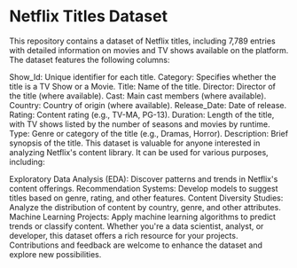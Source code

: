 
# Netflix Titles Dataset
This repository contains a dataset of Netflix titles, including 7,789 entries with detailed information on movies and TV shows available on the platform. The dataset features the following columns:

Show_Id: Unique identifier for each title.
Category: Specifies whether the title is a TV Show or a Movie.
Title: Name of the title.
Director: Director of the title (where available).
Cast: Main cast members (where available).
Country: Country of origin (where available).
Release_Date: Date of release.
Rating: Content rating (e.g., TV-MA, PG-13).
Duration: Length of the title, with TV shows listed by the number of seasons and movies by runtime.
Type: Genre or category of the title (e.g., Dramas, Horror).
Description: Brief synopsis of the title.
This dataset is valuable for anyone interested in analyzing Netflix's content library. It can be used for various purposes, including:

Exploratory Data Analysis (EDA): Discover patterns and trends in Netflix's content offerings.
Recommendation Systems: Develop models to suggest titles based on genre, rating, and other features.
Content Diversity Studies: Analyze the distribution of content by country, genre, and other attributes.
Machine Learning Projects: Apply machine learning algorithms to predict trends or classify content.
Whether you're a data scientist, analyst, or developer, this dataset offers a rich resource for your projects. Contributions and feedback are welcome to enhance the dataset and explore new possibilities.
